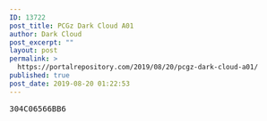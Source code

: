 ```yaml
---
ID: 13722
post_title: PCGz Dark Cloud A01
author: Dark Cloud
post_excerpt: ""
layout: post
permalink: >
  https://portalrepository.com/2019/08/20/pcgz-dark-cloud-a01/
published: true
post_date: 2019-08-20 01:22:53
---
```

<pre>304C06566BB6</pre>